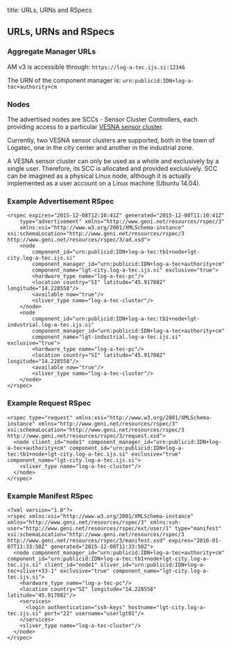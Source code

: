 title: URLs, URNs and RSpecs

<!-- vim: linebreak filetype=markdown expandtab ts=4 sw=4
-->

## URLs, URNs and RSpecs

### Aggregate Manager URLs
AM v3 is accessible through: `https://log-a-tec.ijs.si:12346`

The URN of the component manager is: `urn:publicid:IDN+log-a-tec+authority+cm`

### Nodes
The advertised nodes are SCCs - Sensor Cluster Controllers, each providing access to a particular [VESNA sensor cluster](cr.html#locations).

Currently, two VESNA sensor clusters are supported, both in the town of Logatec, one in the city center and another in the industrial zone.

A VESNA sensor cluster can only be used as a whole and exclusively by a single user. Therefore, its SCC is allocated and provided exclusively. SCC can be imagined as a physical Linux node, although it is actually implemented as a user account on a Linux machine (Ubuntu 14.04).

### Example Advertisement RSpec

    <rspec expires="2015-12-08T12:10:41Z" generated="2015-12-08T11:10:41Z"
        type="advertisement" xmlns="http://www.geni.net/resources/rspec/3"
        xmlns:xsi="http://www.w3.org/2001/XMLSchema-instance" xsi:schemaLocation="http://www.geni.net/resources/rspec/3 http://www.geni.net/resources/rspec/3/ad.xsd">
        <node
            component_id="urn:publicid:IDN+log-a-tec:tb1+node+lgt-city.log-a-tec.ijs.si"
            component_manager_id="urn:publicid:IDN+log-a-tec+authority+cm"
            component_name="lgt-city.log-a-tec.ijs.si" exclusive="true">
            <hardware_type name="log-a-tec-pc"/>
            <location country="SI" latitude="45.917082" longitude="14.228558"/>
            <available now="true"/>
            <sliver_type name="log-a-tec-cluster"/>
        </node>
        <node
            component_id="urn:publicid:IDN+log-a-tec:tb1+node+lgt-industrial.log-a-tec.ijs.si"
            component_manager_id="urn:publicid:IDN+log-a-tec+authority+cm"
            component_name="lgt-industrial.log-a-tec.ijs.si" exclusive="true">
            <hardware_type name="log-a-tec-pc"/>
            <location country="SI" latitude="45.917082" longitude="14.228558"/>
            <available now="true"/>
            <sliver_type name="log-a-tec-cluster"/>
        </node>
    </rspec>    

### Example Request RSpec
    <rspec type="request" xmlns:xsi="http://www.w3.org/2001/XMLSchema-instance" xmlns="http://www.geni.net/resources/rspec/3" xsi:schemaLocation="http://www.geni.net/resources/rspec/3 http://www.geni.net/resources/rspec/3/request.xsd">
      <node client_id="node1" component_manager_id="urn:publicid:IDN+log-a-tec+authority+cm" component_id="urn:publicid:IDN+log-a-tec:tb1+node+lgt-city.log-a-tec.ijs.si" exclusive="true" component_name="lgt-city.log-a-tec.ijs.si">
        <sliver_type name="log-a-tec-cluster"/>
      </node>
    </rspec> 



### Example Manifest RSpec
    <?xml version="1.0"?>
    <rspec xmlns:xsi="http://www.w3.org/2001/XMLSchema-instance" xmlns="http://www.geni.net/resources/rspec/3" xmlns:ssh-user="http://www.geni.net/resources/rspec/ext/user/1" type="manifest" xsi:schemaLocation="http://www.geni.net/resources/rspec/3 http://www.geni.net/resources/rspec/3/manifest.xsd" expires="2016-01-07T11:33:50Z" generated="2015-12-08T11:33:50Z">
      <node component_manager_id="urn:publicid:IDN+log-a-tec+authority+cm" component_id="urn:publicid:IDN+log-a-tec:tb1+node+lgt-city.log-a-tec.ijs.si" client_id="node1" sliver_id="urn:publicid:IDN+log-a-tec+sliver+33-1" exclusive="true" component_name="lgt-city.log-a-tec.ijs.si">
        <hardware_type name="log-a-tec-pc"/>
        <location country="SI" longitude="14.228558" latitude="45.917082"/>
        <services>
          <login authentication="ssh-keys" hostname="lgt-city.log-a-tec.ijs.si" port="22" username="userlgt01"/>
        </services>
        <sliver_type name="log-a-tec-cluster"/>
      </node>
    </rspec>   



